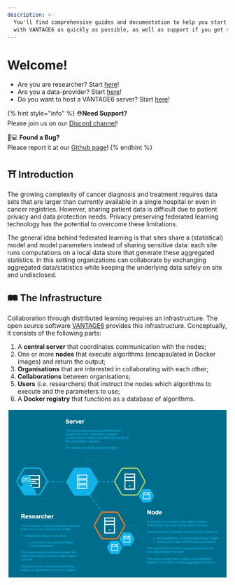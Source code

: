 ```yaml
---
description: >-
  You'll find comprehensive guides and documentation to help you start working
  with VANTAGE6 as quickly as possible, as well as support if you get stuck.
---
```


# Welcome!

* Are you are researcher? Start [here](reseachers/your-first-computation-task.md)!
* Are you a data-provider? Start [here](setup/install-vantage6.md)!
* Do you want to host a VANTAGE6 server? Start [here](setup/install-vantage6.md)!

{% hint style="info" %}
⛑**Need Support?**  
Please join us on our [Discord channel](https://discord.gg/yAyFf6Y)!

 👩💻 **Found a Bug?**  
Please report it at our [Github page](https://github.com/iknl/vantage6)!
{% endhint %}

## ⛩ Introduction

The growing complexity of cancer diagnosis and treatment requires data sets that are larger than currently available in a single hospital or even in cancer registries. However, sharing patient data is difficult due to patient privacy and data protection needs. Privacy preserving federated learning technology has the potential to overcome these limitations.

The general idea behind federated learning is that sites share a \(statistical\) model and model parameters instead of sharing sensitive data: each site runs computations on a local data store that generate these aggregated statistics. In this setting organizations can collaborate by exchanging aggregated data/statistics while keeping the underlying data safely on site and undisclosed.

## 🛤 The Infrastructure

Collaboration through distributed learning requires an infrastructure. The open source software [VANTAGE6](https://github.com/IKNL/vantage6) provides this infrastructure. Conceptually, it consists of the following parts:

1. A **central server** that coordinates communication with the nodes;
2. One or more **nodes** that execute algorithms \(encapsulated in Docker images\) and return the output;
3. **Organisations** that are interested in collaborating with each other;
4. **Collaborations** between organisations;
5. **Users** \(i.e. researchers\) that instruct the nodes which algorithms to execute and the parameters to use;
6. A **Docker registry** that functions as a database of algorithms.

![Simplified overview of the infrastructure](.gitbook/assets/system-overview.png)

